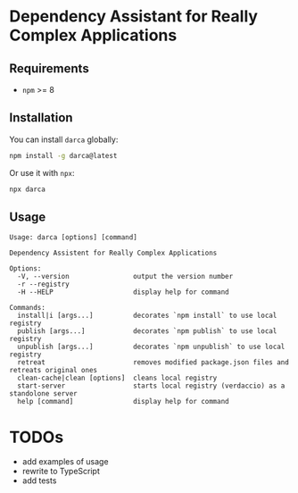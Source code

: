 # Dependency Assistant for Really Complex Applications

## Requirements

- `npm` >= 8

## Installation

You can install `darca` globally:

```bash
npm install -g darca@latest
```

Or use it with `npx`:

```bash
npx darca
```

## Usage

```
Usage: darca [options] [command]

Dependency Assistent for Really Complex Applications

Options:
  -V, --version                output the version number
  -r --registry
  -H --HELP                    display help for command

Commands:
  install|i [args...]          decorates `npm install` to use local registry
  publish [args...]            decorates `npm publish` to use local registry
  unpublish [args...]          decorates `npm unpublish` to use local registry
  retreat                      removes modified package.json files and retreats original ones
  clean-cache|clean [options]  cleans local registry
  start-server                 starts local registry (verdaccio) as a standolone server
  help [command]               display help for command
```

# TODOs

- add examples of usage
- rewrite to TypeScript
- add tests
